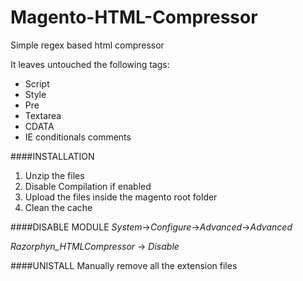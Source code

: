Magento-HTML-Compressor
=======================

Simple regex based html compressor

It leaves untouched the following tags:
 - Script
 - Style
 - Pre
 - Textarea
 - CDATA
 - IE conditionals comments

####INSTALLATION
1. Unzip the files 
2. Disable Compilation if enabled
3. Upload the files inside the magento root folder
4. Clean the cache

####DISABLE MODULE
*System*->*Configure*->*Advanced*->*Advanced*

*Razorphyn_HTMLCompressor* -> *Disable*

####UNISTALL
Manually remove all the extension files

